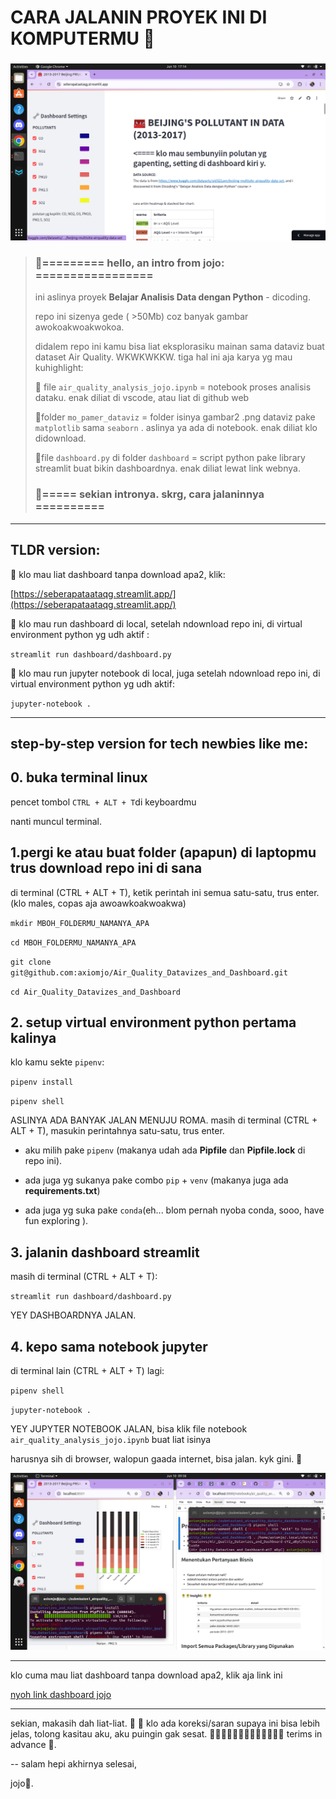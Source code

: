 # CARA JALANIN PROYEK INI DI KOMPUTERMU  🌸

### 

![](mo_pamer_dataviz/screenshot_title_dashboard.png)

>### 📨========= hello, an intro from jojo:  =================
> 
>ini aslinya proyek **Belajar Analisis Data dengan Python** - dicoding.
> 
>repo ini sizenya gede ( >50Mb) coz banyak gambar awokoakwoakwokoa.   
> 
> didalem repo ini kamu bisa liat eksplorasiku mainan sama dataviz buat dataset Air Quality. WKWKWKKW. tiga hal ini aja karya yg mau kuhighlight:
> 
> 
> 
> 🌸 file `air_quality_analysis_jojo.ipynb` = notebook proses analisis dataku. enak diliat di vscode, atau liat di github web
> 
> 🌸folder `mo_pamer_dataviz` = folder isinya gambar2 .png dataviz pake `matplotlib` sama `seaborn` . aslinya ya ada di notebook. enak diliat klo didownload.
> 
> 🌸file `dashboard.py` di folder `dashboard` = script python pake library streamlit buat bikin dashboardnya. enak diliat lewat link webnya.
> 
> ### 📨===== sekian intronya. skrg, cara jalaninnya ==========







---

## TLDR version:

🌸 klo mau liat dashboard tanpa download apa2, klik:

[https://seberapataataqg.streamlit.app/](https://seberapataataqg.streamlit.app/)



🌸 klo mau run dashboard di local, setelah ndownload repo ini, di virtual environment python yg udh aktif : 

`streamlit run dashboard/dashboard.py`  

  

🌸 klo mau run jupyter notebook di local, juga setelah ndownload repo ini, di virtual environment python yg udh aktif:  

`jupyter-notebook .`

--- 

## step-by-step version for tech newbies like me:



## 0. buka terminal linux

pencet tombol `CTRL + ALT + T`di keyboardmu  

nanti muncul terminal. 

 

## 1.pergi ke atau buat folder (apapun) di laptopmu trus download repo ini di sana

di terminal (CTRL + ALT + T), ketik perintah ini semua satu-satu, trus enter. (klo males, copas aja awoawkoakwoakwa)

`mkdir MBOH_FOLDERMU_NAMANYA_APA`

`cd MBOH_FOLDERMU_NAMANYA_APA`

`git clone git@github.com:axiomjo/Air_Quality_Datavizes_and_Dashboard.git`  

`cd Air_Quality_Datavizes_and_Dashboard`



## 2. setup virtual environment python pertama kalinya

klo kamu sekte `pipenv`:

`pipenv install`

`pipenv shell`



ASLINYA ADA BANYAK JALAN MENUJU ROMA. masih di terminal (CTRL + ALT + T), masukin perintahnya satu-satu, trus enter.

- aku milih pake `pipenv` (makanya udah ada **Pipfile** dan **Pipfile.lock** di repo ini).  

-  ada juga yg sukanya pake combo  `pip` + `venv` (makanya juga ada **requirements.txt**)  

- ada juga yg suka pake `conda`(eh... blom pernah nyoba conda, sooo, have fun exploring ).  

  



 

## 3. jalanin dashboard streamlit

masih di terminal (CTRL + ALT + T):

`streamlit run dashboard/dashboard.py`



YEY DASHBOARDNYA JALAN.  

 

## 4. kepo sama notebook jupyter

di terminal lain (CTRL + ALT + T) lagi:

`pipenv shell`

`jupyter-notebook .`



YEY JUPYTER NOTEBOOK JALAN, bisa klik file notebook `air_quality_analysis_jojo.ipynb` buat liat isinya   

  

harusnya sih di browser, walopun gaada internet, bisa jalan. kyk gini.  🌸 

![](mo_pamer_dataviz/screenshot_dashboard_dan_para_terminal.png)

--- 

klo cuma mau liat dashboard tanpa download apa2, klik aja link ini  

[nyoh link dashboard jojo](https://seberapataataqg.streamlit.app/)

---



sekian, makasih dah liat-liat. 🌸 🙏 klo ada koreksi/saran supaya ini bisa lebih jelas, tolong kasitau aku, aku puingin gak sesat. 🙏🙏🙏🙏🙏🙏🙏🙏🙏🙏🙏🙏🙏 terims in advance 🌸.

-- salam hepi akhirnya selesai,

jojo🌸.



